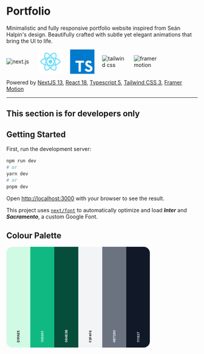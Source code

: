 # Portfolio

Minimalistic and fully responsive portfolio website inspired from Seán Halpin's design. Beautifully crafted with subtle yet elegant animations that bring the UI to life.
<br />

<div style="display: flex; justify-content: start; align-items: center; column-gap: 20px">
    <img src="https://seeklogo.com/images/N/next-js-icon-logo-EE302D5DBD-seeklogo.com.png" width="64" alt="next.js"/>
    <img src="https://raw.githubusercontent.com/github/explore/80688e429a7d4ef2fca1e82350fe8e3517d3494d/topics/react/react.png" width="64" alt="supabase"/>
    <img src="https://raw.githubusercontent.com/github/explore/80688e429a7d4ef2fca1e82350fe8e3517d3494d/topics/typescript/typescript.png" width="64" alt="supabase"/>
    <img src="https://upload.wikimedia.org/wikipedia/commons/thumb/d/d5/Tailwind_CSS_Logo.svg/2048px-Tailwind_CSS_Logo.svg.png" width="64" alt="tailwind css"/>
    <img src="https://cdn.worldvectorlogo.com/logos/framer-motion.svg" width="64" alt="framer motion"/>
</div>


Powered by [NextJS 13](https://nextjs.org/), [React 18](https://react.dev), [Typescript 5](https://www.typescriptlang.org), [Tailwind CSS 3](https://tailwindcss.com), [Framer Motion](https://www.framer.com/motion/)

<hr />

## This section is for developers only

## Getting Started

First, run the development server:

```bash
npm run dev
# or
yarn dev
# or
pnpm dev
```

Open [http://localhost:3000](http://localhost:3000) with your browser to see the result.

This project uses [`next/font`](https://nextjs.org/docs/basic-features/font-optimization) to automatically optimize and 
load ***Inter*** and ***Sacramento***, a custom Google Font.


## Colour Palette

<img src="color-palette.png" alt="Colour Palette for Portfolio" style="border-radius: 1rem; width: 75%;"/>
